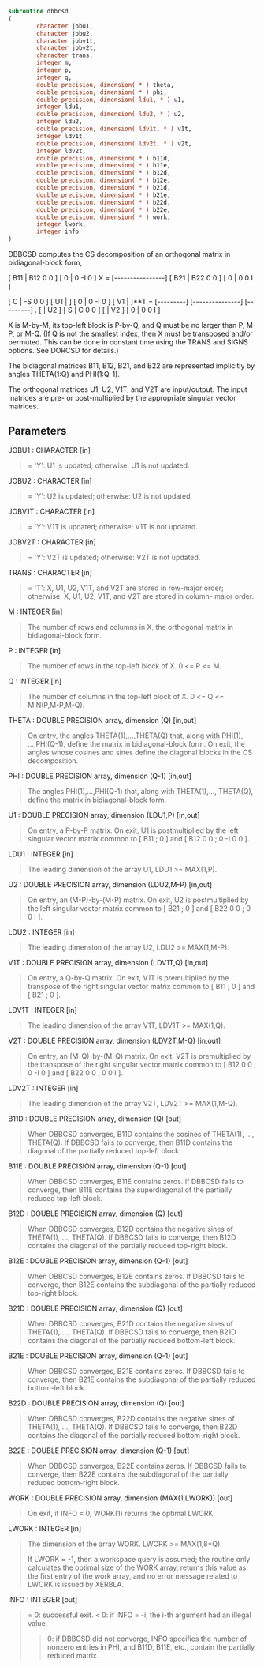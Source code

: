 ```fortran
subroutine dbbcsd
(
        character jobu1,
        character jobu2,
        character jobv1t,
        character jobv2t,
        character trans,
        integer m,
        integer p,
        integer q,
        double precision, dimension( * ) theta,
        double precision, dimension( * ) phi,
        double precision, dimension( ldu1, * ) u1,
        integer ldu1,
        double precision, dimension( ldu2, * ) u2,
        integer ldu2,
        double precision, dimension( ldv1t, * ) v1t,
        integer ldv1t,
        double precision, dimension( ldv2t, * ) v2t,
        integer ldv2t,
        double precision, dimension( * ) b11d,
        double precision, dimension( * ) b11e,
        double precision, dimension( * ) b12d,
        double precision, dimension( * ) b12e,
        double precision, dimension( * ) b21d,
        double precision, dimension( * ) b21e,
        double precision, dimension( * ) b22d,
        double precision, dimension( * ) b22e,
        double precision, dimension( * ) work,
        integer lwork,
        integer info
)
```

DBBCSD computes the CS decomposition of an orthogonal matrix in
bidiagonal-block form,


[ B11 | B12 0  0 ]
[  0  |  0 -I  0 ]
X = [----------------]
[ B21 | B22 0  0 ]
[  0  |  0  0  I ]

[  C | -S  0  0 ]
[ U1 |    ] [  0 |  0 -I  0 ] [ V1 |    ]**T
= [---------] [---------------] [---------]   .
[    | U2 ] [  S |  C  0  0 ] [    | V2 ]
[  0 |  0  0  I ]

X is M-by-M, its top-left block is P-by-Q, and Q must be no larger
than P, M-P, or M-Q. (If Q is not the smallest index, then X must be
transposed and/or permuted. This can be done in constant time using
the TRANS and SIGNS options. See DORCSD for details.)

The bidiagonal matrices B11, B12, B21, and B22 are represented
implicitly by angles THETA(1:Q) and PHI(1:Q-1).

The orthogonal matrices U1, U2, V1T, and V2T are input/output.
The input matrices are pre- or post-multiplied by the appropriate
singular vector matrices.

## Parameters
JOBU1 : CHARACTER [in]
> = 'Y':      U1 is updated;
> otherwise:  U1 is not updated.

JOBU2 : CHARACTER [in]
> = 'Y':      U2 is updated;
> otherwise:  U2 is not updated.

JOBV1T : CHARACTER [in]
> = 'Y':      V1T is updated;
> otherwise:  V1T is not updated.

JOBV2T : CHARACTER [in]
> = 'Y':      V2T is updated;
> otherwise:  V2T is not updated.

TRANS : CHARACTER [in]
> = 'T':      X, U1, U2, V1T, and V2T are stored in row-major
> order;
> otherwise:  X, U1, U2, V1T, and V2T are stored in column-
> major order.

M : INTEGER [in]
> The number of rows and columns in X, the orthogonal matrix in
> bidiagonal-block form.

P : INTEGER [in]
> The number of rows in the top-left block of X. 0 <= P <= M.

Q : INTEGER [in]
> The number of columns in the top-left block of X.
> 0 <= Q <= MIN(P,M-P,M-Q).

THETA : DOUBLE PRECISION array, dimension (Q) [in,out]
> On entry, the angles THETA(1),...,THETA(Q) that, along with
> PHI(1), ...,PHI(Q-1), define the matrix in bidiagonal-block
> form. On exit, the angles whose cosines and sines define the
> diagonal blocks in the CS decomposition.

PHI : DOUBLE PRECISION array, dimension (Q-1) [in,out]
> The angles PHI(1),...,PHI(Q-1) that, along with THETA(1),...,
> THETA(Q), define the matrix in bidiagonal-block form.

U1 : DOUBLE PRECISION array, dimension (LDU1,P) [in,out]
> On entry, a P-by-P matrix. On exit, U1 is postmultiplied
> by the left singular vector matrix common to [ B11 ; 0 ] and
> [ B12 0 0 ; 0 -I 0 0 ].

LDU1 : INTEGER [in]
> The leading dimension of the array U1, LDU1 >= MAX(1,P).

U2 : DOUBLE PRECISION array, dimension (LDU2,M-P) [in,out]
> On entry, an (M-P)-by-(M-P) matrix. On exit, U2 is
> postmultiplied by the left singular vector matrix common to
> [ B21 ; 0 ] and [ B22 0 0 ; 0 0 I ].

LDU2 : INTEGER [in]
> The leading dimension of the array U2, LDU2 >= MAX(1,M-P).

V1T : DOUBLE PRECISION array, dimension (LDV1T,Q) [in,out]
> On entry, a Q-by-Q matrix. On exit, V1T is premultiplied
> by the transpose of the right singular vector
> matrix common to [ B11 ; 0 ] and [ B21 ; 0 ].

LDV1T : INTEGER [in]
> The leading dimension of the array V1T, LDV1T >= MAX(1,Q).

V2T : DOUBLE PRECISION array, dimension (LDV2T,M-Q) [in,out]
> On entry, an (M-Q)-by-(M-Q) matrix. On exit, V2T is
> premultiplied by the transpose of the right
> singular vector matrix common to [ B12 0 0 ; 0 -I 0 ] and
> [ B22 0 0 ; 0 0 I ].

LDV2T : INTEGER [in]
> The leading dimension of the array V2T, LDV2T >= MAX(1,M-Q).

B11D : DOUBLE PRECISION array, dimension (Q) [out]
> When DBBCSD converges, B11D contains the cosines of THETA(1),
> ..., THETA(Q). If DBBCSD fails to converge, then B11D
> contains the diagonal of the partially reduced top-left
> block.

B11E : DOUBLE PRECISION array, dimension (Q-1) [out]
> When DBBCSD converges, B11E contains zeros. If DBBCSD fails
> to converge, then B11E contains the superdiagonal of the
> partially reduced top-left block.

B12D : DOUBLE PRECISION array, dimension (Q) [out]
> When DBBCSD converges, B12D contains the negative sines of
> THETA(1), ..., THETA(Q). If DBBCSD fails to converge, then
> B12D contains the diagonal of the partially reduced top-right
> block.

B12E : DOUBLE PRECISION array, dimension (Q-1) [out]
> When DBBCSD converges, B12E contains zeros. If DBBCSD fails
> to converge, then B12E contains the subdiagonal of the
> partially reduced top-right block.

B21D : DOUBLE PRECISION  array, dimension (Q) [out]
> When DBBCSD converges, B21D contains the negative sines of
> THETA(1), ..., THETA(Q). If DBBCSD fails to converge, then
> B21D contains the diagonal of the partially reduced bottom-left
> block.

B21E : DOUBLE PRECISION  array, dimension (Q-1) [out]
> When DBBCSD converges, B21E contains zeros. If DBBCSD fails
> to converge, then B21E contains the subdiagonal of the
> partially reduced bottom-left block.

B22D : DOUBLE PRECISION  array, dimension (Q) [out]
> When DBBCSD converges, B22D contains the negative sines of
> THETA(1), ..., THETA(Q). If DBBCSD fails to converge, then
> B22D contains the diagonal of the partially reduced bottom-right
> block.

B22E : DOUBLE PRECISION  array, dimension (Q-1) [out]
> When DBBCSD converges, B22E contains zeros. If DBBCSD fails
> to converge, then B22E contains the subdiagonal of the
> partially reduced bottom-right block.

WORK : DOUBLE PRECISION array, dimension (MAX(1,LWORK)) [out]
> On exit, if INFO = 0, WORK(1) returns the optimal LWORK.

LWORK : INTEGER [in]
> The dimension of the array WORK. LWORK >= MAX(1,8*Q).
> 
> If LWORK = -1, then a workspace query is assumed; the
> routine only calculates the optimal size of the WORK array,
> returns this value as the first entry of the work array, and
> no error message related to LWORK is issued by XERBLA.

INFO : INTEGER [out]
> = 0:  successful exit.
> < 0:  if INFO = -i, the i-th argument had an illegal value.
> > 0:  if DBBCSD did not converge, INFO specifies the number
> of nonzero entries in PHI, and B11D, B11E, etc.,
> contain the partially reduced matrix.
